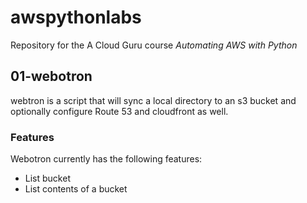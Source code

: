 # awspythonlabs

Repository for the A Cloud Guru course *Automating AWS with Python*

## 01-webotron

webtron is a script that will sync a local directory to an s3 bucket and optionally configure Route 53 and cloudfront as well.

### Features

Webotron currently has the following features:

- List bucket
- List contents of a bucket